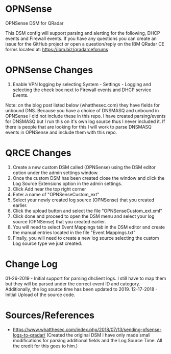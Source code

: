 # OPNSense
OPNSense DSM for QRadar

This DSM config will support parsing and alerting for the following, DHCP events and Firewall events. If you have any questions you can create an issue for the GitHub project or open a question/reply on the IBM QRadar CE forms located at: https://ibm.biz/qradarceforums

# OPNSense Changes
1. Enable VPN logging by selecting System - Settings - Logging and selecting the check box next to Firewall events and DHCP service Events.

Note: on the blog post listed below (whatthesec.com) they have fields for unbound DNS. Because you have a choice of DNSMASQ and unbound in OPNSense I did not include these in this repo. I have created parsing/events for DNSMASQ but I run this on it's own log source thus I never included it. If there is people that are looking for this I will work to parse DNSMASQ events in OPNSense and include them with this repo.

# QRCE Changes
1. Create a new custom DSM called (OPNSense) using the DSM editor option under the admin settings window.
2. Once the custom DSM has been created close the window and click the Log Source Extensions option in the admin settings.
3. Click Add near the top right corner
4. Enter a name of "OPNSenseCustom_ext"
5. Select your newly created log source (OPNSense) that you created earlier.
6. Click the upload button and select the file "OPNSenseCustom_ext.xml"
7. Click done and proceed to open the DSM menu and select your log source (OPNSense) that you created earlier.
8. You will need to select Event Mappings tab in the DSM editor and create the manual entries located in the file "Event Mappings.txt"
9. Finally, you will need to create a new log source selecting the custom Log source type we just created.

# Change Log
01-26-2019 - Initial support for parsing dhclient logs. I still have to map them but they will be parsed under the correct event ID and category. Additionally, the log source time has been updated to 2019.
12-17-2018 - Initial Upload of the source code.

# Sources/References
- https://www.whatthesec.com/index.php/2018/07/13/sending-pfsense-logs-to-qradar/ (Created the original DSM I have only made small modifications for parsing additional fields and the Log Source Time. All the credit for this goes to him.)

